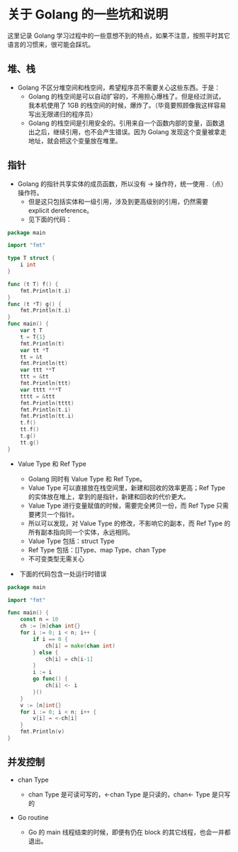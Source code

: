 # 关于 Golang 的一些坑和说明

这里记录 Golang 学习过程中的一些意想不到的特点，如果不注意，按照平时其它语言的习惯来，很可能会踩坑。

## 堆、栈
- Golang 不区分堆空间和栈空间，希望程序员不需要关心这些东西。于是：
  - Golang 的栈空间是可以自动扩容的，不用担心爆栈了。但是经过测试，我本机使用了 1GB 的栈空间的时候，爆炸了。（毕竟要照顾像我这样容易写出无限递归的程序员）
  - Golang 的栈空间是引用安全的。引用来自一个函数内部的变量，函数退出之后，继续引用，也不会产生错误。因为 Golang 发现这个变量被拿走地址，就会把这个变量放在堆里。

## 指针
- Golang 的指针共享实体的成员函数，所以没有 -> 操作符，统一使用 .（点）操作符。
  - 但是这只包括实体和一级引用，涉及到更高级别的引用，仍然需要 explicit dereference。
  - 见下面的代码：
```go
package main

import "fmt"

type T struct {
	i int
}

func (t T) f() {
	fmt.Println(t.i)
}
func (t *T) g() {
	fmt.Println(t.i)
}
func main() {
	var t T
	t = T{1}
	fmt.Println(t)
	var tt *T
	tt = &t
	fmt.Println(tt)
	var ttt **T
	ttt = &tt
	fmt.Println(ttt)
	var tttt ***T
	tttt = &ttt
	fmt.Println(tttt)
	fmt.Println(t.i)
	fmt.Println(tt.i)
	t.f()
	tt.f()
	t.g()
	tt.g()
}
```

- Value Type 和 Ref Type
  - Golang 同时有 Value Type 和 Ref Type。
  - Value Type 可以直接放在栈空间里，新建和回收的效率更高；Ref Type 的实体放在堆上，拿到的是指针，新建和回收的代价更大。
  - Value Type 进行变量赋值的时候，需要完全拷贝一份，而 Ref Type 只需要拷贝一个指针。
  - 所以可以发现，对 Value Type 的修改，不影响它的副本，而 Ref Type 的所有副本指向同一个实体，永远相同。
  - Value Type 包括：struct Type
  - Ref Type 包括：[]Type、map Type、chan Type
  - 不可变类型无需关心

-  下面的代码包含一处运行时错误
```go
package main

import "fmt"

func main() {
	const n = 10
	ch := [n]chan int{}
	for i := 0; i < n; i++ {
		if i == 0 {
			ch[i] = make(chan int)
		} else {
			ch[i] = ch[i-1]
		}
		i := i
		go func() {
			ch[i] <- i
		}()
	}
	v := [n]int{}
	for i := 0; i < n; i++ {
		v[i] = <-ch[i]
	}
	fmt.Println(v)
}
```

## 并发控制

- chan Type
  - chan Type 是可读可写的，<-chan Type 是只读的，chan<- Type 是只写的

- Go routine
  - Go 的 main 线程结束的时候，即便有仍在 block 的其它线程，也会一并都退出。
  